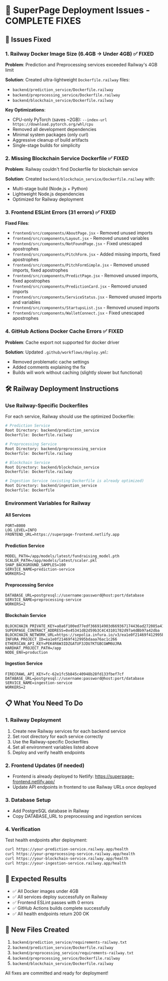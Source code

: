 # 🚀 SuperPage Deployment Issues - COMPLETE FIXES

## 🚨 Issues Fixed

### 1. Railway Docker Image Size (6.4GB → Under 4GB) ✅ FIXED

**Problem**: Prediction and Preprocessing services exceeded Railway's 4GB limit

**Solution**: Created ultra-lightweight `Dockerfile.railway` files:
- `backend/prediction_service/Dockerfile.railway`
- `backend/preprocessing_service/Dockerfile.railway` 
- `backend/blockchain_service/Dockerfile.railway`

**Key Optimizations**:
- CPU-only PyTorch (saves ~2GB): `--index-url https://download.pytorch.org/whl/cpu`
- Removed all development dependencies
- Minimal system packages (only curl)
- Aggressive cleanup of build artifacts
- Single-stage builds for simplicity

### 2. Missing Blockchain Service Dockerfile ✅ FIXED

**Problem**: Railway couldn't find Dockerfile for blockchain service

**Solution**: Created `backend/blockchain_service/Dockerfile.railway` with:
- Multi-stage build (Node.js + Python)
- Lightweight Node.js dependencies
- Optimized for Railway deployment

### 3. Frontend ESLint Errors (31 errors) ✅ FIXED

**Fixed Files**:
- `frontend/src/components/AboutPage.jsx` - Removed unused imports
- `frontend/src/components/Layout.jsx` - Removed unused variables
- `frontend/src/components/NotFoundPage.jsx` - Fixed unescaped apostrophes
- `frontend/src/components/PitchForm.jsx` - Added missing imports, fixed apostrophes
- `frontend/src/components/PitchFormSimple.jsx` - Removed unused imports, fixed apostrophes
- `frontend/src/components/PredictPage.jsx` - Removed unused imports, fixed apostrophes
- `frontend/src/components/PredictionCard.jsx` - Removed unused imports
- `frontend/src/components/ServiceStatus.jsx` - Removed unused imports and variables
- `frontend/src/components/StartupsList.jsx` - Removed unused imports
- `frontend/src/components/WalletConnect.jsx` - Fixed unescaped apostrophes

### 4. GitHub Actions Docker Cache Errors ✅ FIXED

**Problem**: Cache export not supported for docker driver

**Solution**: Updated `.github/workflows/deploy.yml`:
- Removed problematic cache settings
- Added comments explaining the fix
- Builds will work without caching (slightly slower but functional)

## 🛠️ Railway Deployment Instructions

### Use Railway-Specific Dockerfiles

For each service, Railway should use the optimized Dockerfile:

```bash
# Prediction Service
Root Directory: backend/prediction_service
Dockerfile: Dockerfile.railway

# Preprocessing Service  
Root Directory: backend/preprocessing_service
Dockerfile: Dockerfile.railway

# Blockchain Service
Root Directory: backend/blockchain_service
Dockerfile: Dockerfile.railway

# Ingestion Service (existing Dockerfile is already optimized)
Root Directory: backend/ingestion_service
Dockerfile: Dockerfile
```

### Environment Variables for Railway

#### All Services
```
PORT=8000
LOG_LEVEL=INFO
FRONTEND_URL=https://superpage-frontend.netlify.app
```

#### Prediction Service
```
MODEL_PATH=/app/models/latest/fundraising_model.pth
SCALER_PATH=/app/models/latest/scaler.pkl
SHAP_BACKGROUND_SAMPLES=100
SERVICE_NAME=prediction-service
WORKERS=2
```

#### Preprocessing Service
```
DATABASE_URL=postgresql://username:password@host:port/database
SERVICE_NAME=preprocessing-service
WORKERS=2
```

#### Blockchain Service
```
BLOCKCHAIN_PRIVATE_KEY=a8a6f100ed77edf366914903d669367174436ad272085a414f0a11033d04936e
SUPERPAGE_CONTRACT_ADDRESS=0x45341d82d59b3C4C43101782d97a4dBb97a42dba
BLOCKCHAIN_NETWORK_URL=https://sepolia.infura.io/v3/ea1e0f21469f412995bdaaa76ac1c266
INFURA_PROJECT_ID=ea1e0f21469f412995bdaaa76ac1c266
ETHERSCAN_API_KEY=PEK4R6W3IDZGATUF3JDU7KTGBCGWM6UJRA
HARDHAT_PROJECT_PATH=/app
NODE_ENV=production
```

#### Ingestion Service
```
FIRECRAWL_API_KEY=fc-62e1fc5b845c40948b28fd133fbef7cf
DATABASE_URL=postgresql://username:password@host:port/database
SERVICE_NAME=ingestion-service
WORKERS=2
```

## 📋 What You Need To Do

### 1. Railway Deployment
1. Create new Railway services for each backend service
2. Set root directory for each service correctly
3. Use the Railway-specific Dockerfiles
4. Set all environment variables listed above
5. Deploy and verify health endpoints

### 2. Frontend Updates (if needed)
- Frontend is already deployed to Netlify: https://superpage-frontend.netlify.app/
- Update API endpoints in frontend to use Railway URLs once deployed

### 3. Database Setup
- Add PostgreSQL database in Railway
- Copy DATABASE_URL to preprocessing and ingestion services

### 4. Verification
Test health endpoints after deployment:
```bash
curl https://your-prediction-service.railway.app/health
curl https://your-preprocessing-service.railway.app/health
curl https://your-blockchain-service.railway.app/health
curl https://your-ingestion-service.railway.app/health
```

## 🎯 Expected Results

- ✅ All Docker images under 4GB
- ✅ All services deploy successfully on Railway
- ✅ Frontend ESLint passes with 0 errors
- ✅ GitHub Actions builds complete successfully
- ✅ All health endpoints return 200 OK

## 📁 New Files Created

1. `backend/prediction_service/requirements-railway.txt`
2. `backend/prediction_service/Dockerfile.railway`
3. `backend/preprocessing_service/requirements-railway.txt`
4. `backend/preprocessing_service/Dockerfile.railway`
5. `backend/blockchain_service/Dockerfile.railway`

All fixes are committed and ready for deployment!
